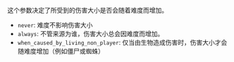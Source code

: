 这个参数决定了所受到的伤害大小是否会随着难度而增加。

- `never`: 难度不影响伤害大小
- `always`: 不管来源为谁，伤害大小总会因难度而增加。
- `when_caused_by_living_non_player`: 仅当由生物造成伤害时，伤害大小才会随难度增加（例如僵尸或蜘蛛）
